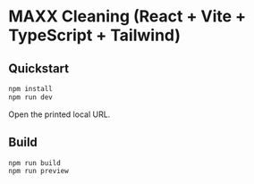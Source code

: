 # MAXX Cleaning (React + Vite + TypeScript + Tailwind)

## Quickstart
```bash
npm install
npm run dev
```
Open the printed local URL.

## Build
```bash
npm run build
npm run preview
```

